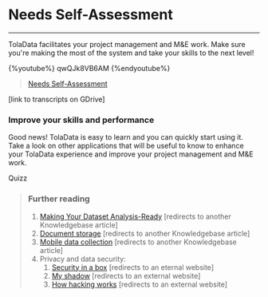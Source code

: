 # Needs Self-Assessment

---

TolaData facilitates your project management and M&E work. Make sure you're making the most of the system and take your skills to the next level!

{%youtube%} qwQJk8VB6AM {%endyoutube%}  
> [Needs Self-Assessment](https://www.youtube.com/embed/qwQJk8VB6AM?rel=0)

\[link to transcripts on GDrive\]

### Improve your skills and performance

Good news! TolaData is easy to learn and you can quickly start using it. Take a look on other applications that will be useful to know to enhance your TolaData experience and improve your project management and M&E work.

Quizz



> ### Further reading
>
> 1. [Making Your Dataset Analysis-Ready](https://help.toladata.com/making-your-dataset-analysis-ready.html) \[redirects to another Knowledgebase article\]
> 2. [Document storage](https://help.toladata.com/document-storage.html) \[redirects to another Knowledgebase article\]
> 3. [Mobile data collection](https://help.toladata.com/mobile-data-collection.html) \[redirects to another Knowledgebase article\]
> 4. Privacy and data security: 
>    1. [Security in a box](https://securityinabox.org/en/) \[redirects to an eternal website\]
>    2. [My shadow](https://myshadow.org/) \[redirects to an external website\]
>    3. [How hacking works](https://motherboard.vice.com/en_us/topic/how-hacking-works) \[redirects to an external website\]





